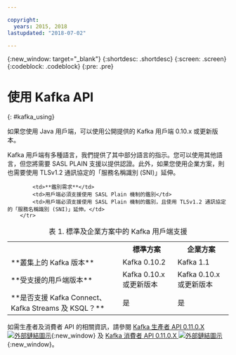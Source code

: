 ```yaml
---

copyright:
  years: 2015, 2018
lastupdated: "2018-07-02"

---
```


{:new_window: target="_blank"}
{:shortdesc: .shortdesc}
{:screen: .screen}
{:codeblock: .codeblock}
{:pre: .pre}

# 使用 Kafka API
{: #kafka_using}

如果您使用 Java 用戶端，可以使用公開提供的 Kafka 用戶端 0.10.x 或更新版本。 

Kafka 用戶端有多種語言，我們提供了其中部分語言的指示。您可以使用其他語言，但您將需要 SASL PLAIN 支援以提供認證。此外，如果您使用企業方案，則也需要使用 TLSv1.2 通訊協定的「服務名稱識別 (SNI)」延伸。

<table>
    <caption>表 1. 標準及企業方案中的 Kafka 用戶端支援</caption>
      <tr>
	        <th></th>
		    <th>標準方案</th>
		    <th>企業方案</th>
        </tr>
	  		<tr>
			<td>**叢集上的 Kafka 版本**</td>
			<td>Kafka 0.10.2</td>
			<td>Kafka 1.1</td>
		</tr>
	  		<tr>
			<td>**受支援的用戶端版本**</td>
			<td>Kafka 0.10.x 或更新版本</td>
			<td>Kafka 0.10.x 或更新版本</td>
		</tr>
		<tr>
			<td>**是否支援 Kafka Connect、Kafka Streams 及 KSQL？**</td>
			<td>是</td>
			<td>是</td>
		</tr>

			<td>**鑑別需求**</td>
			<td>用戶端必須支援使用 SASL Plain 機制的鑑別</td>
			<td>用戶端必須支援使用 SASL Plain 機制的鑑別，且使用 TLSv1.2 通訊協定的「服務名稱識別 (SNI)」延伸。</td>
		</tr>

</table>

如需生產者及消費者 API 的相關資訊，請參閱
[Kafka 生產者 API 0.11.0.X ![外部鏈結圖示](../../icons/launch-glyph.svg "外部鏈結圖示")](http://kafka.apache.org/0110/javadoc/index.html?org/apache/kafka/clients/producer/KafkaProducer.html){:new_window} 及
[Kafka 消費者 API 0.11.0.X ![外部鏈結圖示](../../icons/launch-glyph.svg "外部鏈結圖示")](http://kafka.apache.org/0110/javadoc/index.html?org/apache/kafka/clients/consumer/KafkaConsumer.html){:new_window}。 

